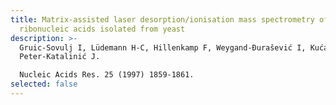 ```yaml
---
title: Matrix-assisted laser desorption/ionisation mass spectrometry of transfer
  ribonucleic acids isolated from yeast
description: >-
  Gruic-Sovulj I, Lüdemann H-C, Hillenkamp F, Weygand-Đurašević I, Kućan Ž,
  Peter-Katalinić J.

  Nucleic Acids Res. 25 (1997) 1859-1861.
selected: false
---
```

